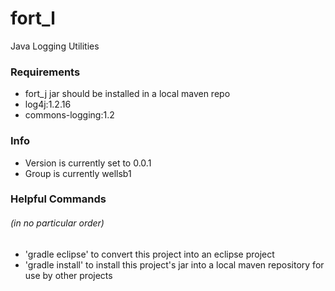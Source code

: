 # fort_l
Java Logging Utilities

### Requirements
* fort_j jar should be installed in a local maven repo
* log4j:1.2.16
* commons-logging:1.2

### Info
* Version is currently set to 0.0.1
* Group is currently wellsb1 

### Helpful Commands
###### (in no particular order)
* 'gradle eclipse' to convert this project into an eclipse project
* 'gradle install' to install this project's jar into a local maven repository for use by other projects
